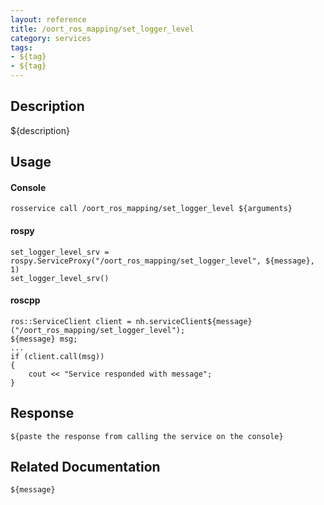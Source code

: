 ```yaml
---
layout: reference
title: /oort_ros_mapping/set_logger_level
category: services
tags: 
- ${tag} 
- ${tag}
---
```


## Description
${description}

## Usage
#### Console
```
rosservice call /oort_ros_mapping/set_logger_level ${arguments}
```

#### rospy
```
set_logger_level_srv = rospy.ServiceProxy("/oort_ros_mapping/set_logger_level", ${message}, 1)
set_logger_level_srv()
```

#### roscpp
```
ros::ServiceClient client = nh.serviceClient${message}("/oort_ros_mapping/set_logger_level");
${message} msg;
...
if (client.call(msg))
{
    cout << "Service responded with message";
}
```

## Response
```
${paste the response from calling the service on the console}
```

## Related Documentation
``${message}``